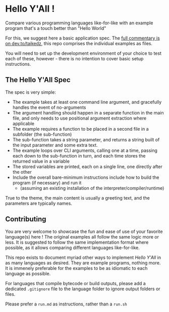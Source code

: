 # Hello Y'All !

Compare various programming languages like-for-like with an example program that's a touch better than "Hello World"

For this, we suggest here a basic application spec. The [full commentary is on dev.to/taikedz][devto], this repo comprises the individual examples as files.

You will need to set up the development environment of your choice to test each of these, however - there is no intention to cover basic setup instructions.

## The Hello Y'All Spec

The spec is very simple:

* The example takes at least one command line argument, and gracefully handles the event of no-arguments
* The argument handling should happen in a separate function in the main file, and only needs to use positional argument extraction where applicable
* The example requires a function to be placed in a second file in a subfolder (the sub-function)
* The sub-function takes a string parameter, and returns a string built of the input parameter and some extra text.
* The example loops over CLI arguments, calling one at a time, passing each down to the sub-function in turn, and each time stores the returned value in a variable
* The stored variables are printed, each on a single line, one directly after the other
* Include the overall bare-minimum instructions include how to build the program (if necessary) and run it
    * (assuming an existing installation of the interpreter/compiler/runtime)

True to the theme, the main content is usually a greeting text, and the parameters are typically names.

## Contributing

You are very welcome to showcase the fun and ease of use of your favorite language(s) here ! The original examples all follow the same logic more or less. It is suggested to follow the same implementation format where possible, as it allows comparing different languages like-for-like.

This repo exists to document myriad other ways to implement _Hello Y'All_ in as many languages as desired. They are example programs, nothing more. It is immenely preferable for the examples to be as idiomatic to each language as possible.

For languages that compile bytecode or build outputs, please add a dedicated `.gitignore` file to the language folder to ignore output folders or files.

Please prefer a `run.md` as instructions, rather than a `run.sh`

[devto]: https://dev.to/taikedz/polydev-a-better-hello-world-for-polyglot-devs-37p2
